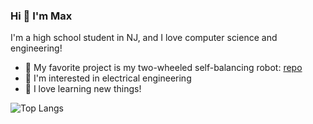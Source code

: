 ### Hi 👋 I'm Max

I'm a high school student in NJ, and I love computer science and engineering!

- 🔭 My favorite project is my two-wheeled self-balancing robot: [repo](https://github.com/AgentMax05/piSelfBalancingBot)
- 🔎 I'm interested in electrical engineering
- 🌱 I love learning new things!

![Top Langs](https://github-readme-stats.vercel.app/api/top-langs/?username=agentmax05&size_weight=0.5&count_weight=0.5&layout=compact&langs_count=10&theme=dark)
